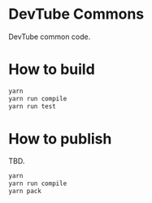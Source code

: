 
# DevTube Commons

DevTube common code.

# How to build

```bash
yarn
yarn run compile
yarn run test
```

# How to publish

TBD.

```bash
yarn
yarn run compile
yarn pack
```
